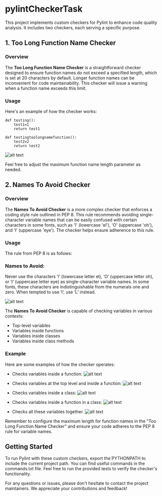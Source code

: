 # pylintCheckerTask

This project implements custom checkers for Pylint to enhance code quality analysis. It includes two checkers, each serving a specific purpose.

## 1. Too Long Function Name Checker
### Overview
The **Too Long Function Name Checker** is a straightforward checker designed to ensure function names do not exceed a specified length, which is set at 20 characters by default. Longer function names can be inconvenient for code maintainability. This checker will issue a warning when a function name exceeds this limit.

### Usage
Here's an example of how the checker works:
```
def testing():
    test1=1
    return test1 

def testingtoolongnamefunction():
    test2=2
    return test2 
```

![alt text](https://github.com/putongyong/pylintCheckerTask/blob/main/media/too_long_function_name_test.png)

Feel free to adjust the maximum function name length parameter as needed.

## 2. Names To Avoid Checker
### Overview
The **Names To Avoid Checker** is a more complex checker that enforces a coding style rule outlined in PEP 8. This rule recommends avoiding single-character variable names that can be easily confused with certain characters in some fonts, such as 'l' (lowercase 'el'), 'O' (uppercase 'oh'), and 'I' (uppercase 'eye'). The checker helps ensure adherence to this rule.

### Usage
The rule from PEP 8 is as follows:

### Names to Avoid:
Never use the characters ‘l’ (lowercase letter el), ‘O’ (uppercase letter oh), or ‘I’ (uppercase letter eye) as single-character variable names. In some fonts, these characters are indistinguishable from the numerals one and zero. When tempted to use ‘l’, use ‘L’ instead.

![alt text](https://github.com/putongyong/pylintCheckerTask/blob/main/media/PEP8_rule.png)

The **Names To Avoid Checker** is capable of checking variables in various contexts:

- Top-level variables
- Variables inside functions
- Variables inside classes
- Variables inside class methods

### Example
Here are some examples of how the checker operates:

- Checks variables inside a function:
![alt text](https://github.com/putongyong/pylintCheckerTask/blob/main/media/names_to_avoid_test_inside_function.png)

- Checks variables at the top level and inside a function:
![alt text](https://github.com/putongyong/pylintCheckerTask/blob/main/media/names_to_avoid_test_top_level_and_inside_function.png)

- Checks variables inside a class:
![alt text](https://github.com/putongyong/pylintCheckerTask/blob/main/media/names_to_avoid_test_inside_class.png)

- Checks variables inside a function in a class:
![alt text](https://github.com/putongyong/pylintCheckerTask/blob/main/media/names_to_avoid_test_inside_function_in_class.png)

- Checks all these variables together.
![alt text](https://github.com/putongyong/pylintCheckerTask/blob/main/media/names_to_avoid_test_all.png)

Remember to configure the maximum length for function names in the "Too Long Function Name Checker" and ensure your code adheres to the PEP 8 rule for variable names.

## Getting Started
To run Pylint with these custom checkers, export the PYTHONPATH to include the current project path. You can find useful commands in the commands.txt file. Feel free to run the provided tests to verify the checker's functionality.

For any questions or issues, please don't hesitate to contact the project maintainers. We appreciate your contributions and feedback!
